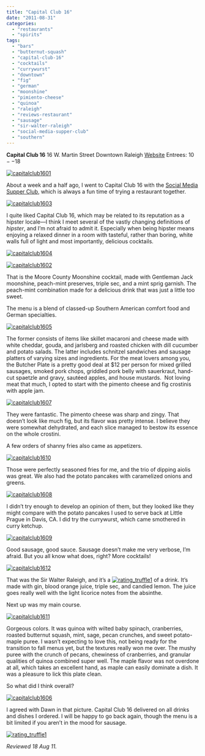 ```yaml
---
title: "Capital Club 16"
date: "2011-08-31"
categories:
  - "restaurants"
  - "spirits"
tags:
  - "bars"
  - "butternut-squash"
  - "capital-club-16"
  - "cocktails"
  - "currywurst"
  - "downtown"
  - "fig"
  - "german"
  - "moonshine"
  - "pimiento-cheese"
  - "quinoa"
  - "raleigh"
  - "reviews-restaurant"
  - "sausage"
  - "sir-walter-raleigh"
  - "social-media-supper-club"
  - "southern"
---
```


**Capital Club 16** 16 W. Martin Street Downtown Raleigh [Website](http://www.capitalclub16.com/Capital_Club_16/Home.html) Entrees: $10--$18

[![](http://s3.amazonaws.com/thegourmez-wpmedia/2011/08/capitalclub1601.jpg "capitalclub1601")](http://s3.amazonaws.com/thegourmez-wpmedia/2011/08/capitalclub1601.jpg)

About a week and a half ago, I went to Capital Club 16 with the [Social Media Supper Club,](https://www.facebook.com/pages/Social-Media-Supper-Club/174214375962246) which is always a fun time of trying a restaurant together.




<div class="caption">

[![](http://s3.amazonaws.com/thegourmez-wpmedia/2011/08/capitalclub1603.jpg "capitalclub1603")](http://s3.amazonaws.com/thegourmez-wpmedia/2011/08/capitalclub1603.jpg)</div>


I quite liked Capital Club 16, which may be related to its reputation as a hipster locale—I think I meet several of the vastly changing definitions of _hipster_, and I’m not afraid to admit it. Especially when being hipster means enjoying a relaxed dinner in a room with tasteful, rather than boring, white walls full of light and most importantly, delicious cocktails.

[![](http://s3.amazonaws.com/thegourmez-wpmedia/2011/08/capitalclub1604.jpg "capitalclub1604")](http://s3.amazonaws.com/thegourmez-wpmedia/2011/08/capitalclub1604.jpg)

[![](http://s3.amazonaws.com/thegourmez-wpmedia/2011/08/capitalclub1602.jpg "capitalclub1602")](http://s3.amazonaws.com/thegourmez-wpmedia/2011/08/capitalclub1602.jpg)

That is the Moore County Moonshine cocktail, made with Gentleman Jack moonshine, peach-mint preserves, triple sec, and a mint sprig garnish. The peach-mint combination made for a delicious drink that was just a little too sweet.

The menu is a blend of classed-up Southern American comfort food and German specialties.




<div class="caption">

[![](http://s3.amazonaws.com/thegourmez-wpmedia/2011/08/capitalclub1605.jpg "capitalclub1605")](http://s3.amazonaws.com/thegourmez-wpmedia/2011/08/capitalclub1605.jpg)</div>


The former consists of items like skillet macaroni and cheese made with white cheddar, gouda, and jarlsberg and roasted chicken with dill cucumber and potato salads. The latter includes schnitzel sandwiches and sausage platters of varying sizes and ingredients. For the meat lovers among you, the Butcher Plate is a pretty good deal at $12 per person for mixed grilled sausages, smoked pork chops, griddled pork belly with sauerkraut, hand-cut spaetzle and gravy, sautéed apples, and house mustards.  Not loving meat that much, I opted to start with the pimento cheese and fig crostinis with apple jam.

[![](http://s3.amazonaws.com/thegourmez-wpmedia/2011/08/capitalclub1607.jpg "capitalclub1607")](http://s3.amazonaws.com/thegourmez-wpmedia/2011/08/capitalclub1607.jpg)

They were fantastic. The pimento cheese was sharp and zingy. That doesn’t look like much fig, but its flavor was pretty intense. I believe they were somewhat dehydrated, and each slice managed to bestow its essence on the whole crostini.

A few orders of shanny fries also came as appetizers.

[![](http://s3.amazonaws.com/thegourmez-wpmedia/2011/08/capitalclub1610.jpg "capitalclub1610")](http://s3.amazonaws.com/thegourmez-wpmedia/2011/08/capitalclub1610.jpg)

Those were perfectly seasoned fries for me, and the trio of dipping aiolis was great. We also had the potato pancakes with caramelized onions and greens.

[![](http://s3.amazonaws.com/thegourmez-wpmedia/2011/08/capitalclub1608.jpg "capitalclub1608")](http://s3.amazonaws.com/thegourmez-wpmedia/2011/08/capitalclub1608.jpg)

I didn’t try enough to develop an opinion of them, but they looked like they might compare with the potato pancakes I used to serve back at Little Prague in Davis, CA. I did try the currywurst, which came smothered in curry ketchup.

[![](http://s3.amazonaws.com/thegourmez-wpmedia/2011/08/capitalclub1609.jpg "capitalclub1609")](http://s3.amazonaws.com/thegourmez-wpmedia/2011/08/capitalclub1609.jpg)

Good sausage, good sauce. Sausage doesn’t make me very verbose, I’m afraid. But you all know what does, right? More cocktails!

[![](http://s3.amazonaws.com/thegourmez-wpmedia/2011/08/capitalclub1612.jpg "capitalclub1612")](http://s3.amazonaws.com/thegourmez-wpmedia/2011/08/capitalclub1612.jpg)

That was the Sir Walter Raleigh, and it’s a [![](http://s3.amazonaws.com/thegourmez-wpmedia/2009/02/rating_truffle1.gif "rating_truffle1")](http://s3.amazonaws.com/thegourmez-wpmedia/2009/02/rating_truffle1.gif) of a drink. It’s made with gin, blood orange juice, triple sec, and candied lemon. The juice goes really well with the light licorice notes from the absinthe.

Next up was my main course.

[![](http://s3.amazonaws.com/thegourmez-wpmedia/2011/08/capitalclub1611.jpg "capitalclub1611")](http://s3.amazonaws.com/thegourmez-wpmedia/2011/08/capitalclub1611.jpg)

Gorgeous colors. It was quinoa with wilted baby spinach, cranberries, roasted butternut squash, mint, sage, pecan crunches, and sweet potato-maple puree. I wasn’t expecting to love this, not being ready for the transition to fall menus yet, but the textures really won me over. The mushy puree with the crunch of pecans, chewiness of cranberries, and granular qualities of quinoa combined super well. The maple flavor was not overdone at all, which takes an excellent hand, as maple can easily dominate a dish. It was a pleasure to lick this plate clean.

So what did I think overall?

[![](http://s3.amazonaws.com/thegourmez-wpmedia/2011/08/capitalclub1606.jpg "capitalclub1606")](http://s3.amazonaws.com/thegourmez-wpmedia/2011/08/capitalclub1606.jpg)

I agreed with Dawn in that picture. Capital Club 16 delivered on all drinks and dishes I ordered. I will be happy to go back again, though the menu is a bit limited if you aren’t in the mood for sausage.

[![](http://s3.amazonaws.com/thegourmez-wpmedia/2009/02/rating_truffle1.gif "rating_truffle1")](http://s3.amazonaws.com/thegourmez-wpmedia/2009/02/rating_truffle1.gif)

_Reviewed 18 Aug 11._
